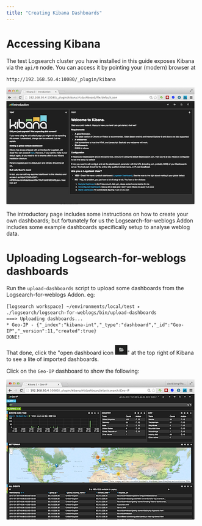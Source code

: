 ```yaml
---
title: "Creating Kibana Dashboards"
---
```


# Accessing Kibana

The test Logsearch cluster you have installed in this guide exposes Kibana via the `api/0` node.  You can access it by pointing your (modern) browser at

    http://192.168.50.4:10080/_plugin/kibana

![Kibana - Introduction screen](./kibana-introduction-screen.png)

The introductory page includes some instructions on how to create your own dashboards; but fortunately for us the Logsearch-for-weblogs Addon includes some example dashboards specifically setup to analyse weblog data.

# Uploading Logsearch-for-weblogs dashboards

Run the `upload-dashboards` script to upload some dashboards from the Logsearch-for-weblogs Addon.  eg:

    [logsearch workspace] ~/environments/local/test ▸ ./logsearch/logsearch-for-weblogs/bin/upload-dashboards 
    ===> Uploading dashboards...
    * Geo-IP - {"_index":"kibana-int","_type":"dashboard","_id":"Geo-IP","_version":11,"created":true}
    DONE!

That done, click the "open dashboard icon ![open dashboard icon](./kibana-open-dashboards-icon.png)" at the top right of Kibana to see a lite of imported dashboards.

Click on the `Geo-IP` dashboard to show the following:

![Kibana - Geo-IP dashboard](./kibana-geo-ip-dashboard.png)
